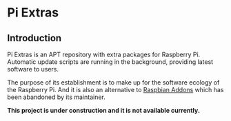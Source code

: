 # Pi Extras
## Introduction
Pi Extras is an APT repository with extra packages for Raspberry Pi. Automatic update scripts are running in the background, providing latest software to users.

The purpose of its establishment is to make up for the software ecology of the Raspberry Pi. And it is also an alternative to [Raspbian Addons](https://github.com/raspbian-addons) which has been abandoned by its maintainer.

**This project is under construction and it is not available currently.**
